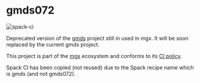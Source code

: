 # gmds072

![spack-ci](https://github.com/LIHPC-Computational-Geometry/gmds072/actions/workflows/spack-ci.yml/badge.svg)

Deprecated version of the [gmds](https://github.com/LIHPC-Computational-Geometry/gmds) project still in used in mgx. It will be soon replaced by the current gmds project.

This project is part of the [mgx](https://github.com/LIHPC-Computational-Geometry/mgx) ecosystem and conforms to its [CI policy](https://github.com/LIHPC-Computational-Geometry/spack_recipes_meshing#ci-and-versioning-policy-of-mgx-ecosystem-projects).

Spack CI has been copied (not reused) due to the Spack recipe name which is gmds (and not gmds072).

